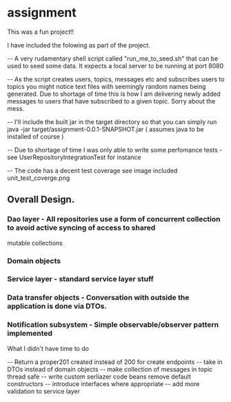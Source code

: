 # assignment

This was a fun project!!

I have included the folowing as part of the project.

-- A very rudamentary shell script called "run_me_to_seed.sh" that can be used to seed some data.
It expects a local server to be running at port 8080

-- As the script creates users, topics, messages etc and subscribes users to topics you might notice text files
with seemingly random names being generated. Due to shortage of time this is how I am delivering newly added
messages to users that have subscribed to a given topic. Sorry about the mess.

-- I'll include the built jar in the target directory so that you can simply run
java -jar target/assignment-0.0.1-SNAPSHOT.jar ( assumes java to be installed of course )

-- Due to shortage of time I was only able to write some perfomance tests - see UserRepositoryIntegrationTest for instance

-- The code has a decent test coverage see image included unit_test_coverge.png






## Overall Design.

### Dao layer - All repositories use a form of concurrent collection to avoid active syncing of access to shared
mutable collections
### Domain objects
### Service layer - standard service layer stuff
### Data transfer objects - Conversation with outside the application is done via DTOs.
### Notification subsystem - Simple observable/observer pattern implemented





What I didn't have time to do


-- Return a proper201 created instead of 200 for create endpoints
-- take in DTOs instead of domain objects
-- make collection of messages in topic thread safe
-- write custom serliazer code beans remove default constructors
-- introduce interfaces where appropriate
-- add more validation to service layer



